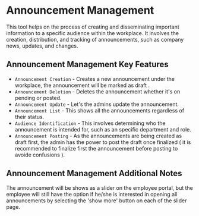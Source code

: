 # Announcement Management

This tool helps on the process of creating and disseminating important information to a specific audience within the workplace. It involves the creation, distribution, and tracking of announcements, such as company news, updates, and changes.

## Announcement Management Key Features

* `Announcement Creation` - Creates a new announcement under the workplace, the announcement will be marked as draft .
* `Announcement Deletion` - Deletes the announcement whether it's on pending or posted.
* `Announcement Update` - Let's the admins update the announcement.
* `Announcement List` - This shows all the announcements regardless of their status.
* `Audience Identification` - This involves determining who the announcement is intended for, such as an specific department and role.
* `Announcement Posting` - As the announcements are being created as draft first, the admin has the power to post the draft once finalized ( it is recommended to finalize first the announcement before posting to avoide confusions ).

## Announcement Management Additional Notes

The announcement will be shows as a slider on the employee portal, but the employee will still have the option if he/she is interested in opening all announcements by selecting the 'show more' button on each of the slider page. 
